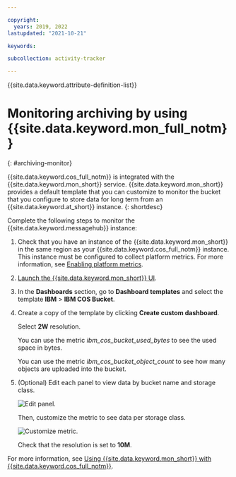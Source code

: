 ```yaml
---

copyright:
  years: 2019, 2022
lastupdated: "2021-10-21"

keywords: 

subcollection: activity-tracker

---
```


{{site.data.keyword.attribute-definition-list}}

 
# Monitoring archiving by using {{site.data.keyword.mon_full_notm}}
{: #archiving-monitor}

{{site.data.keyword.cos_full_notm}} is integrated with the {{site.data.keyword.mon_short}} service. {{site.data.keyword.mon_short}} provides a default template that you can customize to monitor the bucket that you configure to store data for long term from an {{site.data.keyword.at_short}} instance.
{: shortdesc}




Complete the following steps to monitor the {{site.data.keyword.messagehub}} instance:

1. Check that you have an instance of the {{site.data.keyword.mon_short}} in the same region as your {{site.data.keyword.cos_full_notm}} instance. This instance must be configured to collect platform metrics. For more information, see [Enabling platform metrics](/docs/monitoring?topic=monitoring-platform_metrics_enabling).

2. [Launch the {{site.data.keyword.mon_short}} UI](/docs/monitoring?topic=monitoring-launch).

3. In the **Dashboards** section, go to **Dashboard templates** and select the template **IBM** > **IBM COS Bucket**.

4. Create a copy of the template by clicking **Create custom dashboard**.

    Select **2W** resolution.

    You can use the metric *ibm_cos_bucket_used_bytes* to see the used space in bytes.

    You can use the metric *ibm_cos_bucket_object_count* to see how many objects are uploaded into the bucket.

5. (Optional) Edit each panel to view data by bucket name and storage class. 

    ![Edit panel.](images/archive-monitor-1.png "Edit panel") 

    Then, customize the metric to see data per storage class.

    ![Customize metric.](images/archive-monitor-2.png "Customize metric") 

    Check that the resolution is set to **10M**.


For more information, see [Using {{site.data.keyword.mon_short}} with {{site.data.keyword.cos_full_notm}}](/docs/cloud-object-storage?topic=cloud-object-storage-mm-cos-integration).
